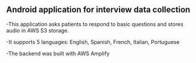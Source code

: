 ## Android application for interview data collection

-This application asks patients to respond to basic questions and stores audio in AWS S3 storage.

-It supports 5 languages: English, Spanish, French, Italian, Portuguese

-The backend was built with AWS Amplify
